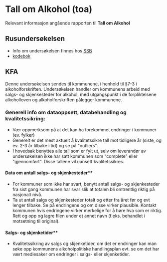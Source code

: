 # Tall om Alkohol (toa)
Relevant informasjon angående rapporten til **Tall om Alkohol**

## Rusundersøkelsen
- Info om undersøkelsen finnes hos [SSB](https://www.ssb.no/helse/undersokelsen-om-tobakk-og-rusmiddelbruk-i-norge)
- [kodebok](https://folkehelsestats.github.io/toa/codebook)

## KFA
Denne undersøkelsen sendes til kommunene, i henhold til §7-3  i alkoholforskriften. Undersøkelsen handler om kommunens arbeid med salgs- og skjenkesteder for alkohol, med utgangspunkt i de forpliktelsene alkoholloven og alkoholforskriften pålegger kommunene. 

### Generell info om dataoppsett, databehandling og kvalitetssikring:
- Vær oppmerksom på at det kan ha forekommet endringer i kommuner (ev. fylker)
- Generelt er det mest aktuelt å kvalitetssikre tall mot tidligere år (siste, og ev. 2-3 år tilbake i tid) og se på "outliers". 
- I hovedsak benyttes alle tall som er fylt ut, selv om leverandør av undersøkelsen ikke har satt kommunen som "complete" eller "gjennomført". Disse tallene vil uansett kvalitetssikres.

#### Data om antall salgs- og skjenkesteder**
- For kommuner som ikke har svart, benytt antall salgs- og skjenkesteder fra sist gang kommunen har svar slik at totalen bli omtrentlig riktig på nasjonalt nivå.
- Ta ut antall salgs og skjenkesteder totalt og etter fra året før og evt lenger tilbake. Se på endringene og om disse virker plausible. Kontakt kommunen hvis endringene virker merkelige for å høre hva som er riktig. Rett og opp og lagre filen under et annet navn (f.eks. behandlet i motsetning til original).

#### Salgs- og skjenketider**
- Kvalitetssikring av salgs og skjenketider, om det er endringer kan man søke opp kommunens alkoholpolitiske handlingsplan evt. se om det har vært mediesaker om endringer i salgs- eller skjenketider.
